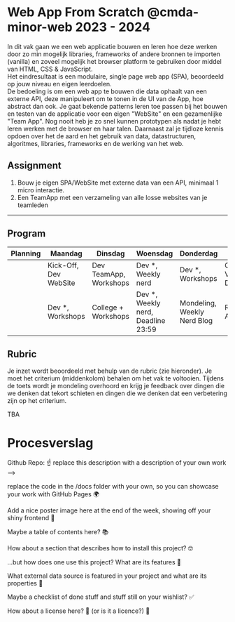 # Web App From Scratch @cmda-minor-web 2023 - 2024

In dit vak gaan we een web applicatie bouwen en leren hoe deze werken door zo min mogelijk libraries, frameworks of
andere bronnen te importen (vanilla) en zoveel mogelijk het browser platform te gebruiken door middel van HTML, CSS &
JavaScript.  
Het eindresultaat is een modulaire, single page web app (SPA), beoordeeld op jouw niveau en eigen leerdoelen.  
De bedoeling is om een web app te bouwen die data ophaalt van een externe API, deze manipuleert om te tonen in de UI van
de App, hoe abstract dan ook.
Je gaat bekende patterns leren toe passen bij het bouwen en testen van de applicatie voor een eigen "WebSite" en een
gezamenlijke "Team App".
Nog nooit heb je zo snel kunnen prototypen als nadat je hebt leren werken met de browser en haar talen.
Daarnaast zal je tijdloze kennis opdoen over het de aard en het gebruik van data, datastructuren, algoritmes, libraries,
frameworks en de werking van het web.

## Assignment

1. Bouw je eigen SPA/WebSite met externe data van een API, minimaal 1 micro interactie.
2. Een TeamApp met een verzameling van alle losse websites van je teamleden

---

## Program

| Planning | Maandag               | Dinsdag                | Woensdag                            | Donderdag                   | Vrijdag                                   |
| -------- | --------------------- | ---------------------- | ----------------------------------- | --------------------------- | ----------------------------------------- |
|          | Kick-Off, Dev WebSite | Dev TeamApp, Workshops | Dev \*, Weekly nerd                 | Dev \*, Workshops           | Code review, Voortgangsgesprekken, Dev \* |
|          | Dev \*, Workshops     | College + Workshops    | Dev \*, Weekly nerd, Deadline 23:59 | Mondeling, Weekly Nerd Blog | Reparatiegesprekken, Afsluiting, 🍻 Fest? |

## Rubric

Je inzet wordt beoordeeld met behulp van de rubric (zie hieronder). Je moet het criterium (middenkolom) behalen om het
vak te voltooien.
Tijdens de toets wordt je mondeling overhoord en krijg je feedback over dingen die we denken dat tekort schieten en dingen die
we denken dat een verbetering zijn op het criterium.

TBA

[//]: #
[//]: # "| Deficiency | Criterion                                                                                                                                                                              | Improvement |"
[//]: # "|:-----------|:---------------------------------------------------------------------------------------------------------------------------------------------------------------------------------------|:------------|"
[//]: # "|            | *User Interface* - you design, build and test the user interface by applying interface design principles                                                                               |             |"
[//]: # "|            | *Code structure* - you write modular, consistent and efficient HTML, CSS and JavaScript code by applying structure and best practices. You manage state for the application and the UI |             |"
[//]: # "|            | *Data management* - you understand how you can work with an external API using asynchronous code. You can retrieve data, manipulate and dynamically convert it to structured html      |             |"
[//]: # "|            | *Project* - your app is working and published on GitHub Pages. Your project is thoroughly documented in the `README.md` file in your repository.                                       |             |"

# Procesverslag

Github Repo:
☝️ replace this description with a description of your own work -->

replace the code in the /docs folder with your own, so you can showcase your work with GitHub Pages 🌍

Add a nice poster image here at the end of the week, showing off your shiny frontend 📸

Maybe a table of contents here? 📚

How about a section that describes how to install this project? 🤓

...but how does one use this project? What are its features 🤔

What external data source is featured in your project and what are its properties 🌠

Maybe a checklist of done stuff and stuff still on your wishlist? ✅

How about a license here? 📜 (or is it a licence?) 🤷

